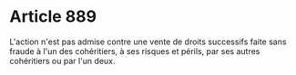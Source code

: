 # Article 889

L'action n'est pas admise contre une vente de droits successifs faite sans fraude à l'un des cohéritiers, à ses risques et périls, par ses autres cohéritiers ou par l'un deux.
